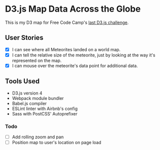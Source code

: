 # D3.js Map Data Across the Globe

This is my D3 map for Free Code Camp's [last D3.js challenge](https://www.freecodecamp.com/challenges/map-data-across-the-globe).

## User Stories

- [x] I can see where all Meteorites landed on a world map.
- [x] I can tell the relative size of the meteorite, just by looking at the way it's represented on the map.
- [x] I can mouse over the meteorite's data point for additional data.

## Tools Used

- D3.js version 4
- Webpack module bundler
- Babel.js compiler
- ESLint linter with Airbnb's config
- Sass with PostCSS' Autoprefixer

### Todo

- [ ] Add rolling zoom and pan
- [ ] Position map to user's location on page load
